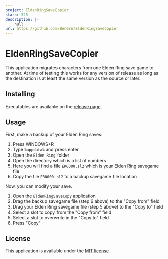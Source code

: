 ```yaml
---
project: EldenRingSaveCopier
stars: 525
description: |-
    null
url: https://github.com/BenGrn/EldenRingSaveCopier
---
```


# EldenRingSaveCopier

This application migrates characters from one Elden Ring save game to another. At time of testing this works for any version of release as long as the destination is at least the same version as the source or later.

## Installing

Executables are available on the [release page](../../releases).

## Usage

First, make a backup of your Elden Ring saves:

1. Press WINDOWS+R
2. Type `%appdata%` and press enter
3. Open the `Elden Ring` folder
4. Open the directory which is a list of numbers
5. Here you will find a file `ER0000.sl2` which is your Elden Ring savegame file
6. Copy the file `ER0000.sl2` to a backup savegame file location

Now, you can modify your save.

1. Open the `EldenRingSaveCopy` application
2. Drag the backup savegame file (step 6 above) to the "Copy from" field
3. Drag your Elden Ring savegame file (step 5 above) to the "Copy to" field
4. Select a slot to copy from the "Copy from" field
5. Select a slot to overwrite in the "Copy to" field
6. Press "Copy"

## License

This application is available under the [MIT license](./LICENSE)

